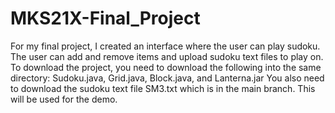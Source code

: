 # MKS21X-Final_Project
For my final project, I created an interface where the user can play sudoku. The user can add and remove items and upload sudoku text files to play on. 
To download the project, you need to download the following into the same directory: Sudoku.java, Grid.java, Block.java, and Lanterna.jar
You also need to download the sudoku text file SM3.txt which is in the main branch. This will be used for the demo.
